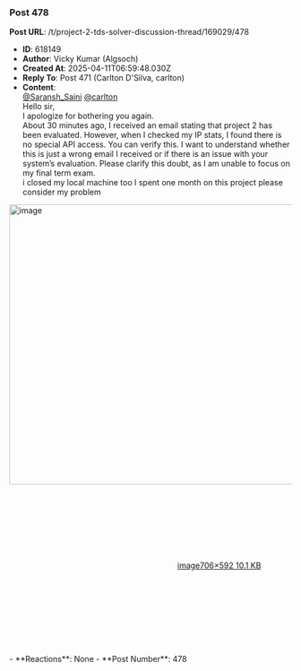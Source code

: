 ### Post 478
**Post URL**: /t/project-2-tds-solver-discussion-thread/169029/478
- **ID**: 618149
- **Author**: Vicky Kumar (Algsoch)
- **Created At**: 2025-04-11T06:59:48.030Z
- **Reply To**: Post 471 (Carlton D'Silva, carlton)
- **Content**:  
  <a class="mention" href="/u/saransh_saini">@Saransh_Saini</a>  <a class="mention" href="/u/carlton">@carlton</a><br>
Hello sir,<br>
I apologize for bothering you again.<br>
About 30 minutes ago, I received an email stating that project 2 has been evaluated. However, when I checked my IP stats, I found there is no special API access. You can verify this. I want to understand whether this is just a wrong email I received or if there is an issue with your system’s evaluation. Please clarify this doubt, as I am unable to focus on my final term exam.<br>
i closed my local machine too I spent one month on this project please consider my problem
<div class="lightbox-wrapper"><a class="lightbox" href="https://europe1.discourse-cdn.com/flex013/uploads/iitm/original/3X/1/f/1f7f32eeb673176b606f506d805cda63ab28ec0c.png" data-download-href="/uploads/short-url/4uDk5NgjdkgupXsWRBF6oesPmOM.png?dl=1" title="image" rel="noopener nofollow ugc"><img src="https://europe1.discourse-cdn.com/flex013/uploads/iitm/original/3X/1/f/1f7f32eeb673176b606f506d805cda63ab28ec0c.png" alt="image" data-base62-sha1="4uDk5NgjdkgupXsWRBF6oesPmOM" width="596" height="500" data-dominant-color="21262E"><div class="meta"><svg class="fa d-icon d-icon-far-image svg-icon" aria-hidden="true"><use href="#far-image"></use></svg><span class="filename">image</span><span class="informations">706×592 10.1 KB</span><svg class="fa d-icon d-icon-discourse-expand svg-icon" aria-hidden="true"><use href="#discourse-expand"></use></svg></div></a></div>
- **Reactions**: None
- **Post Number**: 478

